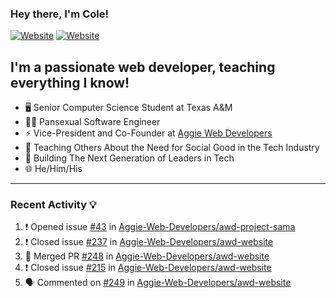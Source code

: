 ### Hey there, I'm Cole!

[![Website](https://img.shields.io/website?label=aggiedevelopers.com&style=for-the-badge&url=https%3A%2F%2Faggiedevelopers.com)](https://aggiedevelopers.com)
[![Website](https://img.shields.io/website?label=coledc.com&style=for-the-badge&url=https%3A%2F%2Fcoledc.com)](https://coledc.com)

## I'm a passionate web developer, teaching everything I know!

- 🖥️ Senior Computer Science Student at Texas A&M
- 🏳️‍🌈 Pansexual Software Engineer
- ⚡ Vice-President and Co-Founder at [Aggie Web Developers](https://www.aggiedevelopers.com)
- 💙 Teaching Others About the Need for Social Good in the Tech Industry
- 🚀 Building The Next Generation of Leaders in Tech
- 🌐 He/Him/His

---

### Recent Activity 💡

<!--START_SECTION:activity-->

1. ❗️ Opened issue [#43](https://github.com/Aggie-Web-Developers/awd-project-sama/issues/43) in [Aggie-Web-Developers/awd-project-sama](https://github.com/Aggie-Web-Developers/awd-project-sama)
2. ❗️ Closed issue [#237](https://github.com/Aggie-Web-Developers/awd-website/issues/237) in [Aggie-Web-Developers/awd-website](https://github.com/Aggie-Web-Developers/awd-website)
3. 🎉 Merged PR [#248](https://github.com/Aggie-Web-Developers/awd-website/pull/248) in [Aggie-Web-Developers/awd-website](https://github.com/Aggie-Web-Developers/awd-website)
4. ❗️ Closed issue [#215](https://github.com/Aggie-Web-Developers/awd-website/issues/215) in [Aggie-Web-Developers/awd-website](https://github.com/Aggie-Web-Developers/awd-website)
5. 🗣 Commented on [#249](https://github.com/Aggie-Web-Developers/awd-website/issues/249) in [Aggie-Web-Developers/awd-website](https://github.com/Aggie-Web-Developers/awd-website)
<!--END_SECTION:activity-->
